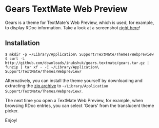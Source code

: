 Gears TextMate Web Preview
==========================

Gears is a theme for TextMate's Web Preview, which is used, for example, to
display RDoc information. Take a look at a screenshot
[right here](https://github.com/inukshuk/gears.textmate/blob/master/screenshot.png)!

Installation
------------

    $ mkdir -p ~/Library/Application\ Support/TextMate/Themes/Webpreview
    $ curl -L http://github.com/downloads/inukshuk/gears.textmate/gears.tar.gz | funzip | tar xf - -C ~/Library/Application\ Support/TextMate/Themes/Webpreview/

Alternatively, you can install the theme yourself by downloading and extracting
the [zip archive](http://github.com/downloads/inukshuk/gears.textmate/gears.zip)
to `~/Library/Application Support/TextMate/Themes/Webpreview/`.

The next time you open a TextMate Web Preview, for example, when browsing
RDoc entries, you can select 'Gears' from the translucent theme picker.

Enjoy!
